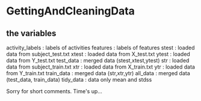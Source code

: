 GettingAndCleaningData
======================
## the variables
activity_labels	: labels of activities
features : labels of features
stest : loaded data from subject_test.txt
xtest : loaded data from X_test.txt
ytest : loaded data from Y_test.txt
test_data : merged data (stest,xtest,ytest)
str : loaded data from subject_train.txt
xtr : loaded data from X_train.txt
ytr : loaded data from Y_train.txt
train_data : merged data (str,xtr,ytr)
all_data : merged data (test_data, train_data)
tidy_data : data only mean and stdss

Sorry for short comments.
Time's up...
